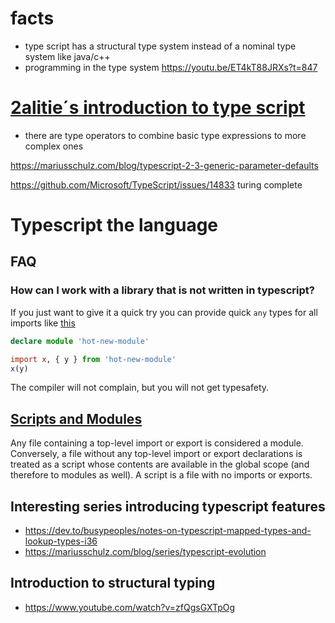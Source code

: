 # facts

- type script has a structural type system instead of a nominal type system like java/c++
- programming in the type system https://youtu.be/ET4kT88JRXs?t=847

# [2alitie´s introduction to type script](http://2ality.com/2018/04/type-notation-typescript.html)

- there are type operators to combine basic type expressions to more complex ones

https://mariusschulz.com/blog/typescript-2-3-generic-parameter-defaults

https://github.com/Microsoft/TypeScript/issues/14833 turing complete

# Typescript the language

## FAQ

### How can I work with a library that is not written in typescript?

If you just want to give it a quick try you can provide quick `any` types for all imports like [this](https://www.typescriptlang.org/docs/handbook/modules.html#shorthand-ambient-modules)

```typescript
declare module 'hot-new-module'

import x, { y } from 'hot-new-module'
x(y)
```

The compiler will not complain, but you will not get typesafety.

## [Scripts and Modules](https://www.typescriptlang.org/docs/handbook/modules.html#introduction)

Any file containing a top-level import or export is considered a module.
Conversely, a file without any top-level import or export declarations is treated as a script whose contents are available in the global scope (and therefore to modules as well).
A script is a file with no imports or exports.

## Interesting series introducing typescript features

- https://dev.to/busypeoples/notes-on-typescript-mapped-types-and-lookup-types-i36
- https://mariusschulz.com/blog/series/typescript-evolution

## Introduction to structural typing

- https://www.youtube.com/watch?v=zfQgsGXTpOg
